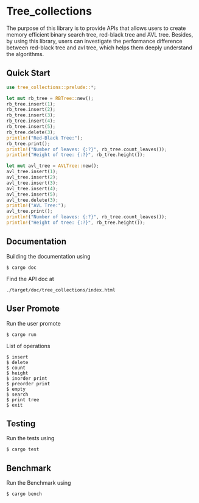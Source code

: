 # Tree_collections

The purpose of this library is to provide APIs that allows users to create memory efficient binary search tree, red-black tree and AVL tree. Besides, by using this library, users can investigate the performance difference between red-black tree and avl tree, which helps them deeply understand the algorithms.

## Quick Start

```rust
use tree_collections::prelude::*;

let mut rb_tree = RBTree::new();
rb_tree.insert(1);
rb_tree.insert(2);
rb_tree.insert(3);
rb_tree.insert(4);
rb_tree.insert(5);
rb_tree.delete(3);
println!("Red-Black Tree:");
rb_tree.print();
println!("Number of leaves: {:?}", rb_tree.count_leaves());
println!("Height of tree: {:?}", rb_tree.height());

let mut avl_tree = AVLTree::new();
avl_tree.insert(1);
avl_tree.insert(2);
avl_tree.insert(3);
avl_tree.insert(4);
avl_tree.insert(5);
avl_tree.delete(3);
println!("AVL Tree:");
avl_tree.print();
println!("Number of leaves: {:?}", rb_tree.count_leaves());
println!("Height of tree: {:?}", rb_tree.height());

```
## Documentation

Building the documentation using

```
$ cargo doc
```
Find the API doc at 

```
./target/doc/tree_collections/index.html
```
## User Promote

Run the user promote

```
$ cargo run
```

List of operations
```
$ insert
$ delete
$ count
$ height
$ inorder print
$ preorder print
$ empty
$ search
$ print tree
$ exit
```

## Testing

Run the tests using

```
$ cargo test
```

## Benchmark

Run the Benchmark using

```
$ cargo bench
```

